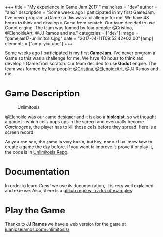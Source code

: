 +++
title = "My experience in Game Jam 2017 "
mainclass = "dev"
author = "alex"
description = "Some weeks ago I participated in my first GameJam. I've never program a Game so this was a challenge for me. We have 48 hours to think and develop a Game from scratch. Our team decided to use Godot engine. The team was formed by four people: @Cristina, @ElenoideArt, @JJ Ramos and me."
categories = ["dev"]
image = "gamejam17-unlimitosis.jpg"
date = "2017-04-11T09:53:42+02:00"
[amp]
    elements = ["amp-youtube"]
+++

Some weeks ago I participated in my first __GameJam__. I've never program a Game so this was a challenge for me. We have 48 hours to think and develop a Game from scratch. Our team decided to use __Godot__ engine. The team was formed by four people: [@Cristina](/en/author/cristina/), <a href="http://elenoideart.deviantart.com/" target="_blank" title="@ElenoideArt">@ElenoideArt</a>, @JJ Ramos and me.

# Game Description

<figure>
        <a href="/img/gamejam17-unlimitosis.jpg">
          <amp-img
            on="tap:lightbox1"
            role="button"
            tabindex="0"
            layout="responsive"
            src="/img/gamejam17-unlimitosis.jpg"
            alt="Unlimitosis"
            title="Unlimitosis"
            sizes="(min-width: 640px) 640px, 100vw"
            width="640"
            height="640">
          </amp-img>
        </a>
        <figcaption>Unlimitosis</figcaption>
</figure>

@Elenoide was our game designer and it is also a __biologist__, so we thought a game in which cells pops ups in the screen and eventually become _Carcinogens_, the player has to kill those cells before they spread. Here is a screen record:

<amp-youtube
    data-videoid="LeyDyRMDmQ4"
    layout="responsive"
    sizes="(min-width: 800px) 800px, 100vw"
    width="800" height="600">
</amp-youtube>

As you can see, the game is very basic, but hey, none of us knew how to create a game the day before. If you want to improve it, prove it or play it, the code is in <a href="https://github.com/elbaulp/GranadaGameJam17" target="_blank" title="Unlimitosis Repo">Unlimitosis Repo</a>.

# Documentation

In order to learn _Godot_ we use its documentation, it is very well explained and extense. Also, there is a <a href="https://github.com/TutorialDoctor/TD-Godot-Games" target="_blank" title="TutorialDoctor">github repo with a lot of examples</a>

# Play the Game

Thanks to __JJ Ramos__ we have a web version for the game at <a href="http://juanjoseramos.com/unlimitosis/" target="_blank" title="http://juanjoseramos.com/unlimitosis/">juanjoseramos.com/unlimitosis/</a>
